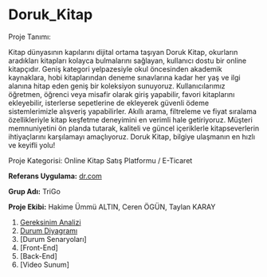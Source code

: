 # Doruk_Kitap

Proje Tanımı:

Kitap dünyasının kapılarını dijital ortama taşıyan Doruk Kitap, okurların aradıkları kitapları kolayca bulmalarını sağlayan, kullanıcı dostu bir online kitapçıdır. Geniş kategori yelpazesiyle okul öncesinden akademik kaynaklara, hobi kitaplarından deneme sınavlarına kadar her yaş ve ilgi alanına hitap eden geniş bir koleksiyon sunuyoruz. Kullanıcılarımız öğretmen, öğrenci veya misafir olarak giriş yapabilir, favori kitaplarını ekleyebilir, isterlerse sepetlerine de ekleyerek güvenli ödeme sistemlerimizle alışveriş yapabilirler. Akıllı arama, filtreleme ve fiyat sıralama özellikleriyle kitap keşfetme deneyimini en verimli hale getiriyoruz. Müşteri memnuniyetini ön planda tutarak, kaliteli ve güncel içeriklerle kitapseverlerin ihtiyaçlarını karşılamayı amaçlıyoruz. Doruk Kitap, bilgiye ulaşmanın en hızlı ve keyifli yolu!

Proje Kategorisi: Online Kitap Satış Platformu / E-Ticaret

**Referans Uygulama:** [dr.com](https://www.dr.com.tr)

**Grup Adı:** TriGo

**Proje Ekibi:** Hakime Ümmü ALTIN, Ceren ÖGÜN, Taylan KARAY

1. [Gereksinim Analizi](GereksinimAnailiz.md)
2. [Durum Diyagramı](DurumDiyagramı.png)
3. [Durum Senaryoları]
4. [Front-End]
5. [Back-End]
6. [Video Sunum]
